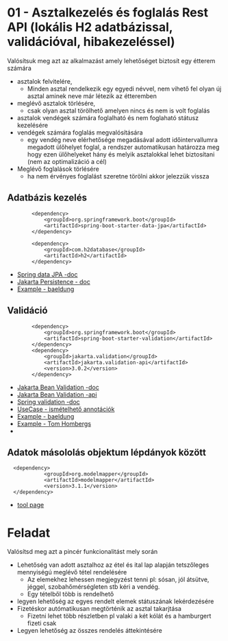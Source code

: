 # 01 - Asztalkezelés és foglalás Rest API (lokális H2 adatbázissal, validációval, hibakezeléssel)

Valósítsuk meg azt az alkalmazást amely lehetőséget biztosít egy étterem számára 
* asztalok felvitelére,
  * Minden asztal rendelkezik egy egyedi névvel, nem vihető fel olyan új asztal aminek neve már létezik az étteremben
* meglévő asztalok törlésére,
  * csak olyan asztal törölhető amelyen nincs és nem is volt foglalás 
* asztalok vendégek számára foglalható és nem foglaható státusz kezelésére
* vendégek számára foglalás megvalósítására
  * egy vendég neve elérhetősége megadásával adott időintervallumra megadott ülőhelyet foglal, a rendszer automatikusan határozza meg hogy ezen ülőhelyeket hány és melyik asztalokkal lehet biztosítani (nem az optimalizáció a cél) 
* Meglévő foglalások törlésére
  * ha nem érvényes foglalást szeretne törölni akkor jelezzük vissza 

## Adatbázis kezelés
```
        <dependency>
            <groupId>org.springframework.boot</groupId>
            <artifactId>spring-boot-starter-data-jpa</artifactId>
        </dependency>

        <dependency>
            <groupId>com.h2database</groupId>
            <artifactId>h2</artifactId>
        </dependency>
```
* [Spring data JPA -doc ](https://docs.spring.io/spring-data/jpa/docs/current/reference/html)
* [Jakarta Persistence - doc](https://jakarta.ee/specifications/persistence/3.0/jakarta-persistence-spec-3.0.html)
* [Example - baeldung](https://www.baeldung.com/the-persistence-layer-with-spring-data-jpa)

  
## Validáció
```
        <dependency>
            <groupId>org.springframework.boot</groupId>
            <artifactId>spring-boot-starter-validation</artifactId>
        </dependency>
        <dependency>
            <groupId>jakarta.validation</groupId>
            <artifactId>jakarta.validation-api</artifactId>
            <version>3.0.2</version>
        </dependency>
```
* [Jakarta Bean Validation -doc](https://jakarta.ee/specifications/bean-validation/3.0/jakarta-bean-validation-spec-3.0.html)
* [Jakarta Bean Validation -api](https://jakarta.ee/specifications/bean-validation/3.0/apidocs/jakarta/validation/constraints/package-summary)
* [Spring validation -doc](https://spring.io/guides/gs/validating-form-input/)
* [UseCase - ismételhető annotációk](https://blog.hackajob.com/type-and-repeatable-annotations-explained/)
* [Example - baeldung](https://www.baeldung.com/spring-boot-bean-validation)
* [Example - Tom Hombergs](https://reflectoring.io/bean-validation-with-spring-boot/)
* 

## Adatok másololás objektum lépdányok között
```
  <dependency>
            <groupId>org.modelmapper</groupId>
            <artifactId>modelmapper</artifactId>
            <version>3.1.1</version>
  </dependency>
```
* [tool page](https://modelmapper.org/)


# Feladat
Valósítsd meg azt a pincér funkcionalitást mely során
* Lehetőség van adott asztalhoz az étel és ital lap alapján tetszőleges mennyiségú meglévő tétel rendelésére 
  * Az elemekhez lehessen megjegyzést tenni pl: sósan, jól átsütve, jéggel, szobahőmérségleten stb kéri a vendég.
  * Egy tételből több is rendelhető
* legyen lehetőség az egyes rendelt elemek státuszának lekérdezésére
* Fizetéskor autómatikusan megtörténik az asztal takarjtása
  * Fizetni lehet több részletben pl valaki a két kólát és a hamburgert fizeti csak
* Legyen lehetőség az összes rendelés áttekintésére
      
